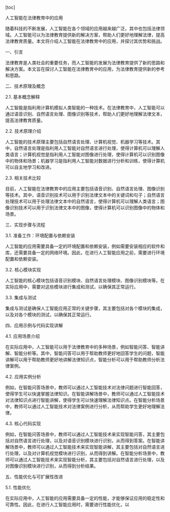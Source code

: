 
[toc]                    
                
                
人工智能在法律教育中的应用

随着科技的不断发展，人工智能在各个领域的应用越来越广泛，其中也包括法律领域。人工智能可以为法律教育提供新的解决方案，帮助人们更好地理解法律，提高法律教育质量。本文将介绍人工智能在法律教育中的应用，并探讨其优势和挑战。

一、引言

法律教育是人类社会的重要任务，而人工智能的发展为法律教育提供了新的思路和解决方案。本文旨在探讨人工智能在法律教育中的应用，为法律教育提供新的参考和思路。

二、技术原理及概念

2.1. 基本概念解释

人工智能是指利用计算机模拟人类智能的一种技术。在法律教育中，人工智能可以通过语音识别、自然语言处理、图像识别等技术，帮助人们更好地理解法律文本，提高法律教育质量。

2.2. 技术原理介绍

人工智能的技术原理主要包括自然语言处理、计算机视觉、机器学习等技术。其中，自然语言处理是指利用人工智能对自然语言进行处理，使得计算机可以理解人类语言；计算机视觉是指利用人工智能对图像进行处理，使得计算机可以识别图像中的物体和场景；机器学习是指利用人工智能对数据进行分析和训练，使得计算机可以自主地学习和改进。

2.3. 相关技术比较

目前，人工智能在法律教育中的应用主要包括语音识别、自然语言处理、图像识别等技术。其中，语音识别技术可以用于识别法律文本中的关键词和句子；自然语言处理技术可以用于处理法律文本中的自然语言，使得计算机可以理解人类语言；图像识别技术可以用于识别法律文本中的图像，使得计算机可以识别图像中的物体和场景。

三、实现步骤与流程

3.1. 准备工作：环境配置与依赖安装

人工智能的应用需要具备一定的环境配置和依赖安装，例如需要安装相应的软件和库，还需要具备一定的网络环境。因此，在进行人工智能应用之前，需要进行环境配置和依赖安装。

3.2. 核心模块实现

人工智能的核心模块包括语音识别模块、自然语言处理模块、图像识别模块等。在实际应用中，需要对这些模块进行集成和测试，以确保其正常运行。

3.3. 集成与测试

集成与测试是确保人工智能应用正常的关键步骤，其主要包括对各个模块的集成，以及对各个模块的测试，以确保其正常运行。

四、应用示例与代码实现讲解

4.1. 应用场景介绍

在实际应用中，人工智能可以用于法律教育中的多种场景，例如智能问答、智能讲解、智能分析等。其中，智能问答可以用于帮助教师更好地回答学生的问题，智能讲解可以用于帮助教师更好地讲解法律知识点，智能分析可以用于帮助教师分析法律案例。

4.2. 应用实例分析

例如，在智能问答场景中，教师可以通过人工智能技术对法律问题进行智能回答，使得学生可以快速掌握法律知识。在智能讲解场景中，教师可以通过人工智能技术对法律知识点进行智能讲解，使得学生可以快速理解法律知识点。在智能分析场景中，教师可以通过人工智能技术对法律案例进行分析，从而帮助学生更好地理解法律。

4.3. 核心代码实现

例如，在智能问答场景中，教师可以通过人工智能技术来实现智能问答，其主要包括对自然语言进行处理，以及对语音识别模块进行识别，从而得到答案。在智能讲解场景中，教师可以通过人工智能技术来实现智能讲解，其主要包括对自然语言进行处理，以及对计算机视觉模块进行识别，从而得到讲解。在智能分析场景中，教师可以通过人工智能技术来实现智能分析，其主要包括对自然语言进行处理，以及对图像识别模块进行识别，从而得到分析结果。

五、性能优化与可扩展性改进

5.1. 性能优化

在实际应用中，人工智能的应用需要具备一定的性能，才能够保证应用的稳定性和可靠性。因此，在进行人工智能应用时，需要进行性能优化，以

